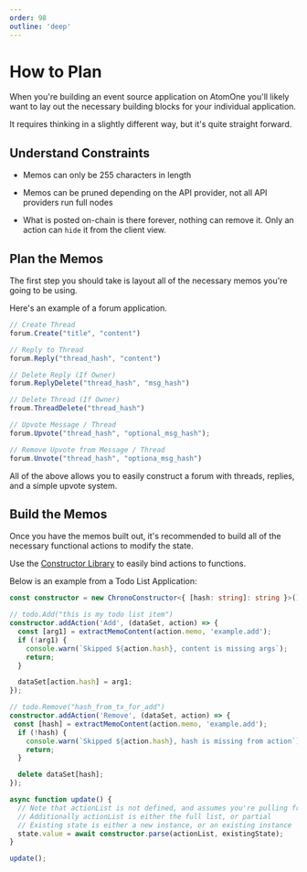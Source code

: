 ```yaml
---
order: 98
outline: 'deep'
---
```


# How to Plan

When you're building an event source application on AtomOne you'll likely want to lay out the necessary building blocks for your individual application.

It requires thinking in a slightly different way, but it's quite straight forward.

## Understand Constraints

- Memos can only be 255 characters in length

- Memos can be pruned depending on the API provider, not all API providers run full nodes

- What is posted on-chain is there forever, nothing can remove it. Only an action can `hide` it from the client view.

## Plan the Memos

The first step you should take is layout all of the necessary memos you're going to be using.

Here's an example of a forum application.

```ts
// Create Thread
forum.Create("title", "content")

// Reply to Thread
forum.Reply("thread_hash", "content")

// Delete Reply (If Owner)
forum.ReplyDelete("thread_hash", "msg_hash")

// Delete Thread (If Owner)
froum.ThreadDelete("thread_hash")

// Upvote Message / Thread
forum.Upvote("thread_hash", "optional_msg_hash");

// Remove Upvote from Message / Thread
forum.Unvote("thread_hash", "optiona_msg_hash")
```

All of the above allows you to easily construct a forum with threads, replies, and a simple upvote system.

## Build the Memos

Once you have the memos built out, it's recommended to build all of the necessary functional actions to modify the state.

Use the [Constructor Library](../constructor/index.md) to easily bind actions to functions.

Below is an example from a Todo List Application:

```ts
const constructor = new ChronoConstructor<{ [hash: string]: string }>();

// todo.Add("this is my todo list item")
constructor.addAction('Add', (dataSet, action) => {
  const [arg1] = extractMemoContent(action.memo, 'example.add');
  if (!arg1) {
    console.warn(`Skipped ${action.hash}, content is missing args`);
    return;
  }

  dataSet[action.hash] = arg1;
});

// todo.Remove("hash_from_tx_for_add")
constructor.addAction('Remove', (dataSet, action) => {
 const [hash] = extractMemoContent(action.memo, 'example.add');
  if (!hash) {
    console.warn(`Skipped ${action.hash}, hash is missing from action`);
    return;
  }

  delete dataSet[hash];
});

async function update() {
  // Note that actionList is not defined, and assumes you're pulling from a localhost instance.
  // Additionally actionList is either the full list, or partial
  // Existing state is either a new instance, or an existing instance
  state.value = await constructor.parse(actionList, existingState);
}

update();
```
